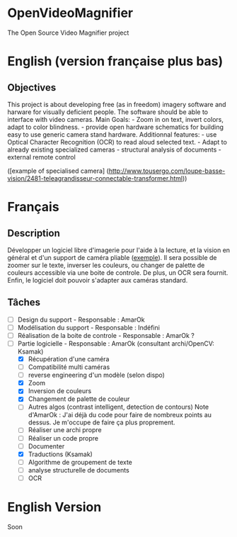 # OpenVideoMagnifier
The Open Source Video Magnifier project

# English (version française plus bas)

## Objectives
This project is about developing free (as in freedom) imagery software and harware for visually deficient people. The software should be able to interface with video cameras.
Main Goals:
    - Zoom in on text, invert colors, adapt to color blindness.
    - provide open hardware schematics for building easy to use generic camera stand hardware.
Additionnal features:
    - use Optical Character Recognition (OCR) to read aloud selected text.
    - Adapt to already existing specialized cameras
    - structural analysis of documents
    - external remote control

([example of specialised camera] (http://www.tousergo.com/loupe-basse-vision/2481-teleagrandisseur-connectable-transformer.html))

# Français

## Description
Développer un logiciel libre d'imagerie pour l'aide à la lecture, et la vision en général et d'un support de caméra pliable ([exemple](http://www.tousergo.com/loupe-basse-vision/2481-teleagrandisseur-connectable-transformer.html)). Il sera possible de zoomer sur le texte, inverser les couleurs, ou changer de palette de couleurs accessible via une boite de controle. De plus, un OCR sera fournit. Enfin, le logiciel doit pouvoir s'adapter aux caméras standard.

## Tâches
- [ ] Design du support - Responsable : AmarOk
- [ ] Modélisation du support - Responsable : Indéfini
- [ ] Réalisation de la boite de controle - Responsable : AmarOk ?
- [ ] Partie logicielle - Responsable : AmarOk (consultant archi/OpenCV: Ksamak)
     - [X] Récupération d'une caméra
     - [ ] Compatibilité multi caméras
     - [ ] reverse engineering d'un modèle (selon dispo)
     - [X] Zoom
     - [X] Inversion de couleurs
     - [X] Changement de palette de couleur
     - [ ] Autres algos (contrast intelligent, detection de contours)
Note d'AmarOk : J'ai déjà du code pour faire de nombreux points au dessus. Je m'occupe de faire ça plus proprement.
     - [ ] Réaliser une archi propre
     - [ ] Réaliser un code propre
     - [ ] Documenter
     - [X] Traductions (Ksamak)
     - [ ] Algorithme de groupement de texte
     - [ ] analyse structurelle de documents
     - [ ] OCR

# English Version
Soon
